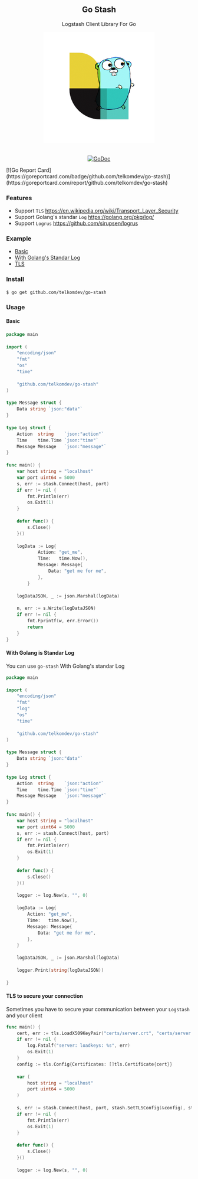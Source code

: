 <div align="center">
<h2>Go Stash</h2>
Logstash Client Library For Go

[<img src="./assets/logo.png" width="300">](https://github.com/telkomdev/go-stash)
<br/><br/>

[![GoDoc](https://godoc.org/github.com/telkomdev/go-stash?status.svg)](https://godoc.org/github.com/telkomdev/go-stash)
</div>
[![Go Report Card](https://goreportcard.com/badge/github.com/telkomdev/go-stash)](https://goreportcard.com/report/github.com/telkomdev/go-stash)

### Features


- Support `TLS` https://en.wikipedia.org/wiki/Transport_Layer_Security
- Support Golang's standar `Log` https://golang.org/pkg/log/
- Support `Logrus` https://github.com/sirupsen/logrus

### Example

- [Basic](#basic)
- [With Golang's Standar Log](#with-golang-is-standar-log)
- [TLS](#tls-to-secure-your-connection)


### Install

```shell
$ go get github.com/telkomdev/go-stash
```


### Usage

#### Basic

```go
package main

import (
	"encoding/json"
	"fmt"
	"os"
	"time"

	"github.com/telkomdev/go-stash"
)

type Message struct {
	Data string `json:"data"`
}

type Log struct {
	Action  string    `json:"action"`
	Time    time.Time `json:"time"`
	Message Message   `json:"message"`
}

func main() {
    var host string = "localhost"
	var port uint64 = 5000
	s, err := stash.Connect(host, port)
	if err != nil {
		fmt.Println(err)
		os.Exit(1)
	}

	defer func() {
		s.Close()
	}()

	logData := Log{
			Action: "get_me",
			Time:   time.Now(),
			Message: Message{
				Data: "get me for me",
			},
		}

    logDataJSON, _ := json.Marshal(logData)

    n, err := s.Write(logDataJSON)
    if err != nil {
        fmt.Fprintf(w, err.Error())
        return
    }
}

```

#### With Golang is Standar Log
You can use `go-stash` With Golang's standar Log

```go
package main

import (
	"encoding/json"
	"fmt"
	"log"
	"os"
	"time"

	"github.com/telkomdev/go-stash"
)

type Message struct {
	Data string `json:"data"`
}

type Log struct {
	Action  string    `json:"action"`
	Time    time.Time `json:"time"`
	Message Message   `json:"message"`
}

func main() {
	var host string = "localhost"
	var port uint64 = 5000
	s, err := stash.Connect(host, port)
	if err != nil {
		fmt.Println(err)
		os.Exit(1)
	}

	defer func() {
		s.Close()
	}()

	logger := log.New(s, "", 0)

	logData := Log{
		Action: "get_me",
		Time:   time.Now(),
		Message: Message{
			Data: "get me for me",
		},
	}

	logDataJSON, _ := json.Marshal(logData)

	logger.Print(string(logDataJSON))

}

```

#### TLS to secure your connection
Sometimes you have to secure your communication between your `Logstash` and your client

```go
func main() {
	cert, err := tls.LoadX509KeyPair("certs/server.crt", "certs/server.key")
	if err != nil {
		log.Fatalf("server: loadkeys: %s", err)
		os.Exit(1)
	}
	config := tls.Config{Certificates: []tls.Certificate{cert}}

	var (
		host string = "localhost"
		port uint64 = 5000
	)

	s, err := stash.Connect(host, port, stash.SetTLSConfig(&config), stash.SetTLS(true))
	if err != nil {
		fmt.Println(err)
		os.Exit(1)
	}

	defer func() {
		s.Close()
	}()

	logger := log.New(s, "", 0)
```
